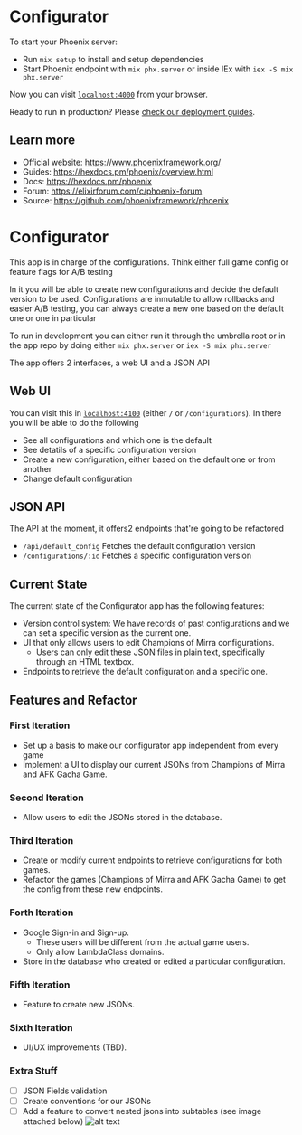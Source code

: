 # Configurator

To start your Phoenix server:

  * Run `mix setup` to install and setup dependencies
  * Start Phoenix endpoint with `mix phx.server` or inside IEx with `iex -S mix phx.server`

Now you can visit [`localhost:4000`](http://localhost:4000) from your browser.

Ready to run in production? Please [check our deployment guides](https://hexdocs.pm/phoenix/deployment.html).

## Learn more

  * Official website: https://www.phoenixframework.org/
  * Guides: https://hexdocs.pm/phoenix/overview.html
  * Docs: https://hexdocs.pm/phoenix
  * Forum: https://elixirforum.com/c/phoenix-forum
  * Source: https://github.com/phoenixframework/phoenix

# Configurator

This app is in charge of the configurations. Think either full game config or feature flags for A/B testing

In it you will be able to create new configurations and decide the default version to be used. Configurations are inmutable to allow rollbacks and easier A/B testing, you can always create a new one based on the default one or one in particular

To run in development you can either run it through the umbrella root or in the app repo by doing either `mix phx.server` or `iex -S mix phx.server`

The app offers 2 interfaces, a web UI and a JSON API

## Web UI

You can visit this in [`localhost:4100`](http://localhost:4100) (either `/` or `/configurations`). In there you will be able to do the following
- See all configurations and which one is the default
- See detatils of a specific configuration version
- Create a new configuration, either based on the default one or from another
- Change default configuration

## JSON API

The API at the moment, it offers2 endpoints that're going to be refactored

- `/api/default_config` Fetches the default configuration version
- `/configurations/:id` Fetches a specific configuration version


## Current State

The current state of the Configurator app has the following features:
- Version control system: We have records of past configurations and we can set a specific version as the current one.
- UI that only allows users to edit Champions of Mirra configurations.
  - Users can only edit these JSON files in plain text, specifically through an HTML textbox.
- Endpoints to retrieve the default configuration and a specific one.

## Features and Refactor

### First Iteration

- Set up a basis to make our configurator app independent from every game
- Implement a UI to display our current JSONs from Champions of Mirra and AFK Gacha Game.


### Second Iteration

- Allow users to edit the JSONs stored in the database.

### Third Iteration

- Create or modify current endpoints to retrieve configurations for both games.
- Refactor the games (Champions of Mirra and AFK Gacha Game) to get the config from these new endpoints.

### Forth Iteration

- Google Sign-in and Sign-up.
  - These users will be different from the actual game users.
  - Only allow LambdaClass domains.
- Store in the database who created or edited a particular configuration.

### Fifth Iteration

- Feature to create new JSONs.

### Sixth Iteration

- UI/UX improvements (TBD).

### Extra Stuff

- [ ] JSON Fields validation
- [ ] Create conventions for our JSONs
- [ ] Add a feature to convert nested jsons into subtables (see image attached below)
![alt text](image.png)

